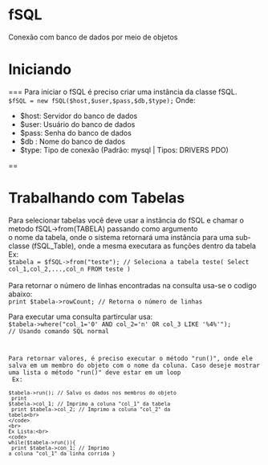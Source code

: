 fSQL
====

Conexão com banco de dados por meio de objetos

<h1>Iniciando</h1>
===
Para iniciar o fSQL é preciso criar uma instância da classe fSQL.
<br>
<code>$fSQL = new fSQL($host,$user,$pass,$db,$type);</code>
Onde:
<ul>
 <li>$host: Servidor do banco de dados</li>
 <li>$user: Usuário do banco de dados</li>
 <li>$pass: Senha do banco de dados</li>
 <li>$db : Nome do banco de dados</li>
 <li>$type: Tipo de conexão (Padrão: mysql | Tipos: DRIVERS PDO)</li>
</ul>
==
<h1>Trabalhando com Tabelas</h1>
Para selecionar tabelas você deve usar a instância do fSQL e chamar o metodo fSQL->from(TABELA) passando como argumento<br>
o nome da tabela, onde o sistema retornará uma instância para uma sub-classe (fSQL_Table), onde a mesma executara as 
funções dentro da tabela
<br>
Ex:<br>
  <code>$tabela = $fSQL->from("teste"); // Seleciona a tabela teste( Select col_1,col_2,...,col_n FROM teste )</code>
<br>
<br>
Para retornar o número de linhas encontradas na consulta usa-se o codigo abaixo:<br>
<code>print $tabela->rowCount; // Retorna o número de linhas</code>
<br>

Para executar uma consulta partircular usa:
<br>
<code>$tabela->where("col_1='0' AND col_2='n' OR col_3 LIKE '%4%'"); // Usando comando SQL normal
<br>

Para retornar valores, é preciso executar o método "run()", onde ele salva em um membro do objeto com o nome da coluna. Caso deseje mostrar uma lista o método "run()" deve estar em um loop
<br>
Ex:
<br>
<code>
 $tabela->run(); // Salvo os dados nos membros do objeto<br>
 print $tabela->col_1; // Imprimo a coluna "col_1" da tabela<br>
 print $tabela->col_2; // Imprimo a coluna "col_2" da tabela<br>
</code>
<br>
Ex Lista:<br>
<code>
 while($tabela->run()){<br>
  print $tabela->con_1; // Imprimo a coluna "col_1" da linha corrida
 }</br>
 </code>
 <br><br>

